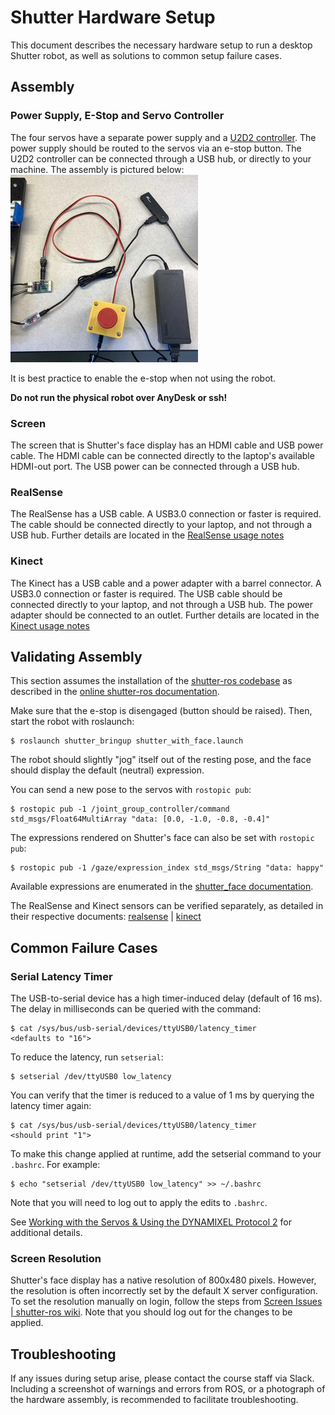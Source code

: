 # Shutter Hardware Setup

This document describes the necessary hardware setup to run a desktop Shutter robot, as well as solutions to common setup failure cases.


## Assembly

### Power Supply, E-Stop and Servo Controller

The four servos have a separate power supply and a [U2D2 controller](https://emanual.robotis.com/docs/en/parts/interface/u2d2/).
The power supply should be routed to the servos via an e-stop button.
The U2D2 controller can be connected through a USB hub, or directly to your machine.
The assembly is pictured below:
![power supply cabling example](power_supply_estop_u2d2.jpg)

It is best practice to enable the e-stop when not using the robot.

**Do not run the physical robot over AnyDesk or ssh!**


### Screen

The screen that is Shutter's face display has an HDMI cable and USB power cable.
The HDMI cable can be connected directly to the laptop's available HDMI-out port.
The USB power can be connected through a USB hub.

### RealSense

The RealSense has a USB cable.
A USB3.0 connection or faster is required.
The cable should be connected directly to your laptop, and not through a USB hub.
Further details are located in the [RealSense usage notes](realsense.md)


### Kinect

The Kinect has a USB cable and a power adapter with a barrel connector.
A USB3.0 connection or faster is required.
The USB cable should be connected directly to your laptop, and not through a USB hub.
The power adapter should be connected to an outlet.
Further details are located in the [Kinect usage notes](kinect.md)


## Validating Assembly

This section assumes the installation of the [shutter-ros codebase](https://gitlab.com/interactive-machines/shutter/shutter-ros) as described in the [online shutter-ros documentation](https://shutter-ros.readthedocs.io/en/latest/).

Make sure that the e-stop is disengaged (button should be raised).
Then, start the robot with roslaunch:
```
$ roslaunch shutter_bringup shutter_with_face.launch
```

The robot should slightly "jog" itself out of the resting pose, and the face should display the default (neutral) expression.

You can send a new pose to the servos with `rostopic pub`:
```
$ rostopic pub -1 /joint_group_controller/command std_msgs/Float64MultiArray "data: [0.0, -1.0, -0.8, -0.4]"
```

The expressions rendered on Shutter's face can also be set with `rostopic pub`:
```
$ rostopic pub -1 /gaze/expression_index std_msgs/String "data: happy"
```

Available expressions are enumerated in the [shutter_face documentation](https://shutter-ros.readthedocs.io/en/latest/packages/shutter_face.html#other-facial-expressions).

The RealSense and Kinect sensors can be verified separately, as detailed in their respective documents: [realsense](realsense.md) | [kinect](kinect.md)


## Common Failure Cases

### Serial Latency Timer

The USB-to-serial device has a high timer-induced delay (default of 16 ms).
The delay in milliseconds can be queried with the command:
```
$ cat /sys/bus/usb-serial/devices/ttyUSB0/latency_timer
<defaults to "16">
```

To reduce the latency, run `setserial`:
```
$ setserial /dev/ttyUSB0 low_latency
```

You can verify that the timer is reduced to a value of 1 ms by querying the latency timer again:
```
$ cat /sys/bus/usb-serial/devices/ttyUSB0/latency_timer
<should print "1">
```

To make this change applied at runtime, add the setserial command to your `.bashrc`.
For example:
```
$ echo "setserial /dev/ttyUSB0 low_latency" >> ~/.bashrc
```
Note that you will need to log out to apply the edits to `.bashrc`.

See [Working with the Servos & Using the DYNAMIXEL Protocol 2](https://gitlab.com/interactive-machines/shutter/shutter-ros/-/wikis/Working-with-the-Servos-&-Using-the-DYNAMIXEL-Protocol-2.0#getting-the-servos-to-publish-their-state-fast) for additional details.


### Screen Resolution

Shutter's face display has a native resolution of 800x480 pixels.
However, the resolution is often incorrectly set by the default X server configuration.
To set the resolution manually on login, follow the steps from [Screen Issues | shutter-ros wiki](https://gitlab.com/interactive-machines/shutter/shutter-ros/-/wikis/screen_issues#save-these-changes).
Note that you should log out for the changes to be applied.


## Troubleshooting

If any issues during setup arise, please contact the course staff via Slack.
Including a screenshot of warnings and errors from ROS, or a photograph of the hardware assembly, is recommended to facilitate troubleshooting.